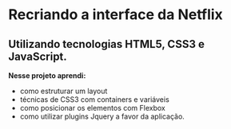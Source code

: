 # Recriando a interface da Netflix

## Utilizando tecnologias  HTML5, CSS3 e JavaScript.

**Nesse projeto aprendi:** 

* como estruturar um layout
* técnicas de CSS3 com containers e variáveis
* como posicionar os elementos com Flexbox
* como utilizar plugins Jquery a favor da aplicação.